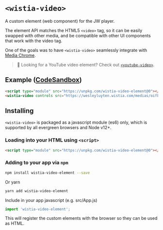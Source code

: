# `<wistia-video>`

A custom element (web component) for the JW player.

The element API matches the HTML5 `<video>` tag, so it can be easily swapped with other media, and be compatible with other UI components that work with the video tag.

One of the goals was to have `<wistia-video>` seamlessly integrate with [Media Chrome](https://github.com/muxinc/media-chrome).

> 🙋 Looking for a YouTube video element? Check out [`<youtube-video>`](https://github.com/muxinc/youtube-video-element).

## Example ([CodeSandbox](https://codesandbox.io/s/wistia-video-element-ozylhs))

<!-- prettier-ignore -->
```html
<script type="module" src="https://unpkg.com/wistia-video-element@0"></script>
<wistia-video controls src="https://wesleyluyten.wistia.com/medias/oifkgmxnkb"></wistia-video>
```

## Installing

`<wistia-video>` is packaged as a javascript module (es6) only, which is supported by all evergreen browsers and Node v12+.

### Loading into your HTML using `<script>`

<!-- prettier-ignore -->
```html
<script type="module" src="https://unpkg.com/wistia-video-element@0"></script>
```

### Adding to your app via `npm`

```bash
npm install wistia-video-element --save
```

Or yarn

```bash
yarn add wistia-video-element
```

Include in your app javascript (e.g. src/App.js)

```js
import 'wistia-video-element';
```

This will register the custom elements with the browser so they can be used as HTML.
